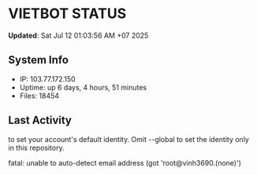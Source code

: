 # VIETBOT STATUS
**Updated**: Sat Jul 12 01:03:56 AM +07 2025

## System Info
- IP: 103.77.172.150
- Uptime: up 6 days, 4 hours, 51 minutes
- Files: 18454

## Last Activity

to set your account's default identity.
Omit --global to set the identity only in this repository.

fatal: unable to auto-detect email address (got 'root@vinh3690.(none)')
